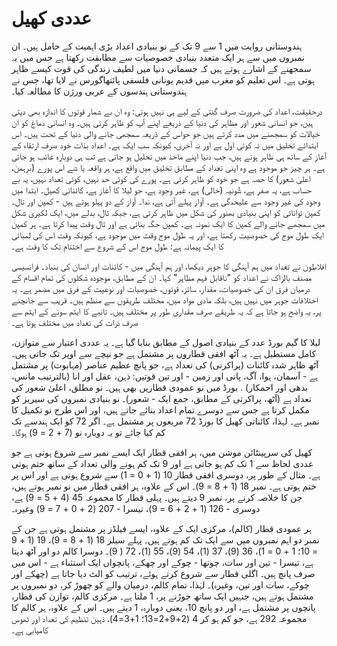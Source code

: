 # عددی کھیل

ہندوستانی روایت میں 1 سے 9 تک کے نو بنیادی اعداد بڑی اہمیت کے حامل ہیں۔ ان نمبروں میں سے ہر ایک متعدد بنیادی خصوصیات سے مطابقت رکھتا ہے جس میں یہ سمجھنے کے اشارے ہوتے ہیں کہ جسمانی دنیا میں لطیف زندگی کی قوت کیسے ظاہر ہوتی ہے۔ اس تعلیم کو مغرب میں قدیم یونانی فلسفی پائتھاگورس نے لایا تھا، جس نے ہندوستانی ہندسوں کے عربی ورژن کا مطالعہ کیا۔

درحقیقت، اعداد کی ضرورت صرف گنتی کے لیے ہی نہیں ہوتی: وہ ان بے شمار قوتوں کا اندازہ بھی دیتی ہیں، جو انسانی شعور اور مظاہر کی دنیا کے ذریعے اپنے آپ کو ظاہر کرتی ہیں۔ وہ انسانی دماغ کو ان خیالات کو سمجھنے میں مدد کرتے ہیں جو حواس کے ذریعہ سمجھی جانے والی دنیا کے تحت ہیں۔ اس ابتدائے تخلیق میں نہ کوئی اول ہے اور نہ آخری، کیونکہ سب ایک ہے۔ اعداد بذات خود صرف ارتقاء کے آغاز کے ساتھ ہی ظاہر ہوتے ہیں، جب دنیا اپنے ماخذ میں تحلیل ہو جاتی ہے تب ہی دوبارہ غائب ہو جاتی ہے۔ ہر چیز جو موجود ہے وہ اپنی تعداد کے مطابق تخلیق میں واقع ہے، ہر واقعہ یا شے اس پورے (برہمن، اعلیٰ شعور) کا حصہ ہے جو خود کو ظاہر کرتی ہے۔ پورے کی کوئی حد نہیں، کوئی تعداد نہیں، یہ بے حساب ہے، یہ صفر ہے، شُونیہ (خالی) ہے، غیر وجود ہے، جو لیلا کا آغاز ہے، کائناتی کھیل۔ ابتدا میں وجود کی غیر وجود سے علیحدگی ہے۔ آواز پہلے آتی ہے، ندا۔ آواز کے دو پہلو ہوتے ہیں - کمپن اور تال۔ کمپن توانائی کو اپنی بنیادی بھنور کی شکل میں ظاہر کرتی ہے، جبکہ تال، بدلے میں، ایک لکیری شکل میں سمجھے جانے والے کمپن کا ایک نمونہ ہے۔ کمپن جگہ بناتی ہے اور تال وقت پیدا کرتا ہے۔ ہر کمپن ایک طول موج کی خصوصیت رکھتا ہے، اور یہ طول موج وقت میں موجود ہے، کیونکہ وقت اس کی لمبائی کا ایک پیمانہ ہے: طول موج اس کے شروع سے اختتام تک کا وقت ہے۔

افلاطون نے تعداد میں ہم آہنگی کا جوہر دیکھا، اور ہم آہنگی میں - کائنات اور انسان کی بنیاد۔ فرانسیسی مصنف بالزاک نے اعداد کو "ناقابل فہم مظاہر" کہا۔ ان کے مطابق، موجودہ شکلوں کی تمام اقسام کے درمیان فرق ان کی خصوصیات، مقدار، سائز، قوتوں، خصوصیات اور نوعیت کے فرق میں مضمر ہے۔ یہ اختلافات جوہر میں نہیں ہیں، بلکہ مادی مواد میں، مختلف طریقوں سے منظم ہیں۔ قریب سے جانچنے پر، یہ واضح ہو جاتا ہے کہ یہ طریقے صرف مقداری طور پر مختلف ہیں۔ تانبے کا ایٹم سونے کے ایٹم سے صرف ذرات کی تعداد میں مختلف ہوتا ہے۔

لیلا کا گیم بورڈ عدد کے بنیادی اصول کے مطابق بنایا گیا ہے۔ یہ عددی اعتبار سے متوازن، کامل مستطیل ہے۔ یہ آٹھ افقی قطاروں پر مشتمل ہے جو نیچے سے اوپر تک جاتی ہیں۔ آٹھ ظاہر شدہ کائنات (پراکرتی) کی تعداد ہے، جو پانچ عظیم عناصر (مہابوت) پر مشتمل ہے - آسمان، ہوا، آگ، پانی اور زمین - اور تین قوتیں: ذہن، عقل اور انا (بالترتیب مانس، بدھی اور احمکار) . بورڈ میں نو عمودی قطاریں بھی ہیں۔ نو مطلق، اعلیٰ شعور کی تعداد ہے (آٹھ، پراکرتی کے مطابق، جمع ایک - شعور)۔ نو بنیادی نمبروں کی سیریز کو مکمل کرتا ہے جس سے دوسرے تمام اعداد بنائے جاتے ہیں، اور اس طرح نو تکمیل کا نمبر ہے۔ لہذا، کائناتی کھیل کا بورڈ 72 مربعوں پر مشتمل ہے۔ اگر 72 کو ایک ہندسے تک کم کیا جائے تو یہ دوبارہ نو (7 + 2 = 9) ہوگا۔

کھیل کی سرپینٹائن موشن میں، ہر افقی قطار ایک ایسے نمبر سے شروع ہوتی ہے جو عددی لحاظ سے 1 تک کم ہو جاتی ہے اور 9 تک کم ہونے والی تعداد کے ساتھ ختم ہوتی ہے۔ مثال کے طور پر، دوسری افقی قطار 10 (1 + 0 = 1) سے شروع ہوتی ہے اور اس پر ختم ہوتی ہے۔ نمبر 18 (1 + 8 = 9)۔ اس کے علاوہ، ہر افقی قطار میں نو نمبر ہوتے ہیں، جن کا خلاصہ کرنے پر، نمبر 9 دیتے ہیں۔ پہلی قطار کا مجموعہ 45 (4 + 5 = 9) ہے، دوسری - 126 (1 + 2 + 6 = 9)، تیسرا - 207 (2 + 0 + 7 = 9) وغیرہ۔

ہر عمودی قطار (کالم)، مرکزی ایک کے علاوہ، ایسے فیلڈز پر مشتمل ہوتی ہے جن کے نمبر دو اہم نمبروں میں سے ایک تک کم ہوتے ہیں۔ پہلے سیلز 18 (1 + 8 = 9)، 19 (1 + 9 = 10؛ 1 + 0 = 1)، 36 (9)، 37 (1)، 54 (9)، 55 (1)، 72 ( 9)۔ دوسرا کالم دو اور آٹھ دیتا ہے، تیسرا - تین اور سات، چوتھا - چوکے اور چھکے، پانچواں ایک استثناء ہے - اس میں صرف پانچ ہیں۔ اگلی قطار سے شروع کرتے ہوئے، ترتیب کو الٹ دیا جاتا ہے (چھکے اور چوکے، سات اور تین، وغیرہ)۔ لہٰذا، تمام کالم، درمیان والے کو چھوڑ کر، دو نمبروں پر مشتمل ہوتے ہیں، جنہیں ایک ساتھ جوڑنے پر، 1 ملتا ہے۔ مرکزی کالم، توازن کی قطار، پانچوں پر مشتمل ہے، اور دو پانچ 10، یعنی دوبارہ، 1 دیتے ہیں۔ اس کے علاوہ، ہر کالم کا مجموعہ 292 ہے، جو کم ہو کر 4 (2+9+2=13؛ 1+3=4)، ذہین تنظیم کی تعداد اور ٹھوس کامیابی ہے۔
